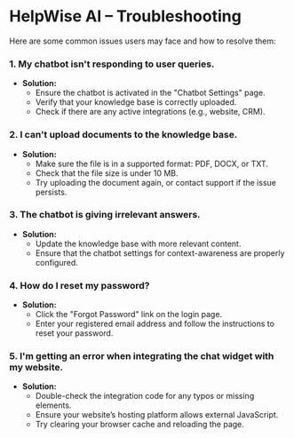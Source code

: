 # HelpWise AI – Troubleshooting

Here are some common issues users may face and how to resolve them:

### 1. My chatbot isn't responding to user queries.
- **Solution:**
  - Ensure the chatbot is activated in the "Chatbot Settings" page.
  - Verify that your knowledge base is correctly uploaded.
  - Check if there are any active integrations (e.g., website, CRM).

### 2. I can't upload documents to the knowledge base.
- **Solution:**
  - Make sure the file is in a supported format: PDF, DOCX, or TXT.
  - Check that the file size is under 10 MB.
  - Try uploading the document again, or contact support if the issue persists.

### 3. The chatbot is giving irrelevant answers.
- **Solution:**
  - Update the knowledge base with more relevant content.
  - Ensure that the chatbot settings for context-awareness are properly configured.

### 4. How do I reset my password?
- **Solution:**
  - Click the "Forgot Password" link on the login page.
  - Enter your registered email address and follow the instructions to reset your password.

### 5. I'm getting an error when integrating the chat widget with my website.
- **Solution:**
  - Double-check the integration code for any typos or missing elements.
  - Ensure your website’s hosting platform allows external JavaScript.
  - Try clearing your browser cache and reloading the page.
